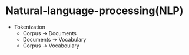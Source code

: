 ﻿# Natural-language-processing(NLP)
 
- Tokenization
   * Corpus -> Documents
   * Documents -> Vocabulary
   * Corpus -> Vocaboulary
